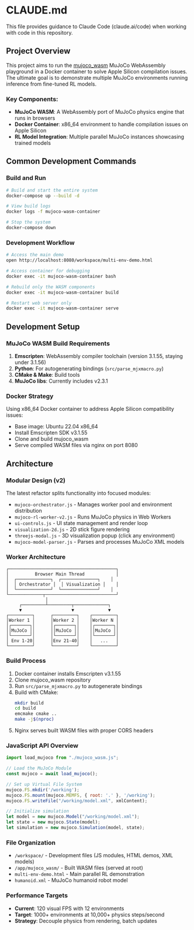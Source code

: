 # CLAUDE.md

This file provides guidance to Claude Code (claude.ai/code) when working with code in this repository.

## Project Overview

This project aims to run the [mujoco_wasm](https://github.com/zalo/mujoco_wasm) MuJoCo WebAssembly playground in a Docker container to solve Apple Silicon compilation issues. The ultimate goal is to demonstrate multiple MuJoCo environments running inference from fine-tuned RL models.

### Key Components:
- **MuJoCo WASM**: A WebAssembly port of MuJoCo physics engine that runs in browsers
- **Docker Container**: x86_64 environment to handle compilation issues on Apple Silicon
- **RL Model Integration**: Multiple parallel MuJoCo instances showcasing trained models

## Common Development Commands

### Build and Run
```bash
# Build and start the entire system
docker-compose up --build -d

# View build logs
docker logs -f mujoco-wasm-container

# Stop the system
docker-compose down
```

### Development Workflow
```bash
# Access the main demo
open http://localhost:8080/workspace/multi-env-demo.html

# Access container for debugging
docker exec -it mujoco-wasm-container bash

# Rebuild only the WASM components
docker exec -it mujoco-wasm-container build

# Restart web server only
docker exec -it mujoco-wasm-container serve
```

## Development Setup

### MuJoCo WASM Build Requirements
1. **Emscripten**: WebAssembly compiler toolchain (version 3.1.55, staying under 3.1.56)
2. **Python**: For autogenerating bindings (`src/parse_mjxmacro.py`)
3. **CMake & Make**: Build tools
4. **MuJoCo libs**: Currently includes v2.3.1

### Docker Strategy
Using x86_64 Docker container to address Apple Silicon compatibility issues:
- Base image: Ubuntu 22.04 x86_64
- Install Emscripten SDK v3.1.55
- Clone and build mujoco_wasm
- Serve compiled WASM files via nginx on port 8080

## Architecture

### Modular Design (v2)
The latest refactor splits functionality into focused modules:
- `mujoco-orchestrator.js` - Manages worker pool and environment distribution  
- `mujoco-rl-worker-v2.js` - Runs MuJoCo physics in Web Workers
- `ui-controls.js` - UI state management and render loop
- `visualization-2d.js` - 2D stick figure rendering  
- `threejs-modal.js` - 3D visualization popup (click any environment)
- `mujoco-model-parser.js` - Parses and processes MuJoCo XML models

### Worker Architecture
```
┌─────────────────────────────────────────┐
│          Browser Main Thread            │
│  ┌─────────────┐  ┌──────────────┐    │
│  │ Orchestrator │  │ Visualization │    │
│  └─────────────┘  └──────────────┘    │
└─────────────┬───────────────────────────┘
               │
     ┌─────────┴─────────┬─────────────┐
     ▼                   ▼             ▼
┌─────────┐      ┌─────────┐    ┌─────────┐
│Worker 1 │      │Worker 2 │    │Worker N │
│┌───────┐│      │┌───────┐│    │┌───────┐│
││MuJoCo ││      ││MuJoCo ││    ││MuJoCo ││
│└───────┘│      │└───────┘│    │└───────┘│
│ Env 1-20│      │Env 21-40│    │   ...   │
└─────────┘      └─────────┘    └─────────┘
```

### Build Process
1. Docker container installs Emscripten v3.1.55
2. Clone mujoco_wasm repository  
3. Run `src/parse_mjxmacro.py` to autogenerate bindings
4. Build with CMake:
   ```bash
   mkdir build
   cd build
   emcmake cmake ..
   make -j$(nproc)
   ```
5. Nginx serves built WASM files with proper CORS headers

### JavaScript API Overview
```javascript
import load_mujoco from "./mujoco_wasm.js";

// Load the MuJoCo Module
const mujoco = await load_mujoco();

// Set up Virtual File System
mujoco.FS.mkdir('/working');
mujoco.FS.mount(mujoco.MEMFS, { root: '.' }, '/working');
mujoco.FS.writeFile("/working/model.xml", xmlContent);

// Initialize simulation
let model = new mujoco.Model("/working/model.xml");
let state = new mujoco.State(model);
let simulation = new mujoco.Simulation(model, state);
```

### File Organization
- `/workspace/` - Development files (JS modules, HTML demos, XML models)
- `/app/mujoco_wasm/` - Built WASM files (served at root)
- `multi-env-demo.html` - Main parallel RL demonstration
- `humanoid.xml` - MuJoCo humanoid robot model

### Performance Targets  
- **Current**: 120 visual FPS with 12 environments
- **Target**: 1000+ environments at 10,000+ physics steps/second
- **Strategy**: Decouple physics from rendering, batch updates